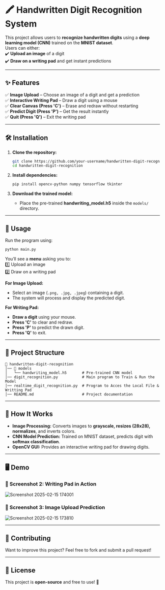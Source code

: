 # 🖍️ Handwritten Digit Recognition System  

This project allows users to **recognize handwritten digits** using a **deep learning model (CNN)** trained on the **MNIST dataset**.  
Users can either:  
✔️ **Upload an image** of a digit  
✔️ **Draw on a writing pad** and get instant predictions  

---

## ✨ Features  

✅ **Image Upload** – Choose an image of a digit and get a prediction  
✅ **Interactive Writing Pad** – Draw a digit using a mouse  
✅ **Clear Canvas (Press 'C')** – Erase and redraw without restarting  
✅ **Predict Digit (Press 'P')** – Get the result instantly  
✅ **Quit (Press 'Q')** – Exit the writing pad  

---

## 🛠️ Installation  

1. **Clone the repository:**  
   ```sh
   git clone https://github.com/your-username/handwritten-digit-recognition.git
   cd handwritten-digit-recognition
   ```

2. **Install dependencies:**  
   ```sh
   pip install opencv-python numpy tensorflow tkinter
   ```

3. **Download the trained model:**  
   - Place the pre-trained **handwriting_model.h5** inside the `models/` directory.  

---

## 🚀 Usage  

Run the program using:  
```sh
python main.py
```

You’ll see a **menu** asking you to:  
1️⃣ Upload an image  
2️⃣ Draw on a writing pad  

**For Image Upload:**  
- Select an image (`.png, .jpg, .jpeg`) containing a digit.  
- The system will process and display the predicted digit.  

**For Writing Pad:**  
- **Draw a digit** using your mouse.  
- **Press 'C'** to clear and redraw.  
- **Press 'P'** to predict the drawn digit.  
- **Press 'Q'** to exit.  

---

## 📂 Project Structure  

```
📂 handwritten-digit-recognition
│── 📂 models
│   └── handwriting_model.h5       # Pre-trained CNN model
│── digit_recognition.py           # Main program to Train & Run the Model
│── realtime_digit_recognition.py  # Program to Acces the Local File & Writting Pad
│── README.md                      # Project documentation
```

---

## 🧠 How It Works  

- **Image Processing:** Converts images to **grayscale, resizes (28x28), normalizes**, and inverts colors.  
- **CNN Model Prediction:** Trained on MNIST dataset, predicts digit with **softmax classification**.  
- **OpenCV GUI:** Provides an interactive writing pad for drawing digits.  

---

## 🖥️ Demo  

### **📸 Screenshot 2: Writing Pad in Action**
![Screenshot 2025-02-15 174001](https://github.com/user-attachments/assets/4e3767d4-b468-4722-b1ae-2686dd537385)


### **📸 Screenshot 3: Image Upload Prediction**
![Screenshot 2025-02-15 173810](https://github.com/user-attachments/assets/cb75d207-64df-4f1f-aaf5-6588f2730c58)

---

## 🤝 Contributing  

Want to improve this project? Feel free to fork and submit a pull request!  

---

## 📜 License  

This project is **open-source** and free to use! 🚀 
